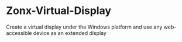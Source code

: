 # Zonx-Virtual-Display
Create a virtual display under the Windows platform and use any web-accessible device as an extended display
